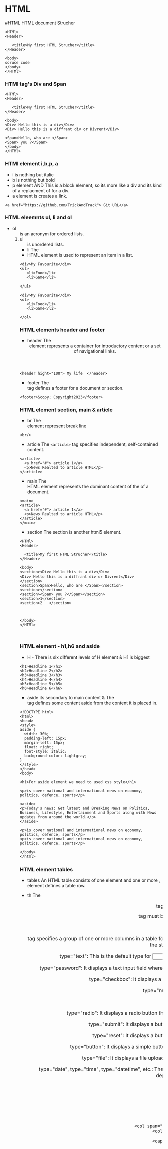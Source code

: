 # HTML


#HTML
HTML document Strucher


```
<HTMl>
<Header>

   <title>My first HTML Strucher</title>
</Header>

<body>
soruce code
</body>
</HTMl>

```

### HTMl tag's Div and Span

```
<HTMl>
<Header>

   <title>My first HTML Strucher</title>
</Header>

<body>
<Div> Hello this is a div</Div>
<Div> Hello this is a diffrant div or Divrent</Div>

<Span>Hello, who are </Span>
<Span> you ?</Span>
</body>
</HTMl>

```

### HTMl element i,b,p, a
- i is nothing but italic 
- b is nothing but bold
- p element AND This is a block element, so its more like a div and its kind of a replacment of for a div.
- a element is creates a link.

```
<a href="https://github.com/TrickAndTrack"> Git URL</a>
```

### HTML eleemnts  ul, li and ol

- ol <ol> is an acronym for ordered lists.
- ul <ul> is unordered lists.
- li The <li> HTML element is used to represent an item in a list.


```
<div>My Favourite</div>
<ul>
   <li>Food</li>
   <li>Game</li>

</ul>

```
```
<div>My Favourite</div>
<ol>
   <li>Food</li>
   <li>Game</li>

</ol>

```
 
### HTML elements header and footer

- header The <header> element represents a container for introductory content or a set of navigational links.

```
<header hight="100"> My life  </header>

```
- footer The <footer> tag defines a footer for a document or section.

```
<footer>&copy; Copyright2023</footer>
```

### HTML element section, main & article

 - br The <br/> element represent break line

 ```
 <br/>
 ```

 - article The `<article>` tag specifies independent, self-contained content.

 ```
 <article>
   <a href="#"> article 1</a>
   <p>News Realted to article HTML</p>
 </article>

 ```
 - main The <main> HTML element represents the dominant content of the <body> of a document.

 ```
<main>
<article>
   <a href="#"> article 1</a>
   <p>News Realted to article HTML</p>
 </article>
</main>

 ```
 - section The section is another html5 element.

 ```
 <HTMl>
<Header>

   <title>My first HTML Strucher</title>
</Header>

<body>
<section><Div> Hello this is a div</Div>
<Div> Hello this is a diffrant div or Divrent</Div>
 </section>
 <section>Span>Hello, who are </Span></section>
 <section></section>
 <section><Span> you ?</Span></section>
 <section>1</section>
 <section>2   </section>



</body>
</HTMl>

 

 ```

### HTML element - h1,h6 and aside

- H - There is six different levels of H element & H1 is biggest
```
<h1>Headline 1</h1>
<h2>Headline 2</h2>
<h3>Headline 3</h3>
<h4>Headline 4</h4>
<h5>Headline 5</h5>
<h6>Headline 6</h6>
```

- aside  its secondary to main content & The <aside> tag defines some content aside from the content it is placed in.

```
<!DOCTYPE html>
<html>
<head>
<style>
aside {
  width: 30%;
  padding-left: 15px;
  margin-left: 15px;
  float: right;
  font-style: italic;
  background-color: lightgray;
}
</style>
</head>
<body>

<h1>For aside element we need to used css style</h1>

<p>is cover national and international news on economy, politics, defence, sports</p>

<aside>
<p>Today's news: Get latest and Breaking News on Politics, Business, Lifestyle, Entertainment and Sports along with News updates from around the world.</p>
</aside>

<p>is cover national and international news on economy, politics, defence, sports</p>
<p>is cover national and international news on economy, politics, defence, sports</p>

</body>
</html>
```

### HTML element tables

- tables  An HTML table consists of one <table> element and one or more <tr>, <th>, and <td> elements.

- tr The <tr> element defines a table row.
- th The <th> element defines a table header.
- td The <td> element defines a table cell.
- caption The <caption> tag defines a table caption. The <caption> tag must be inserted immediately after the <table> tag.
- The <colgroup> tag specifies a group of one or more columns in a table for formatting. tag is useful for applying styles to entire columns, instead of repeating the styles for each cell, for each row.


- type="text": This is the default type for <input> elements. It displays a single-line text input field.

- type="password": It displays a text input field where the entered text is masked, typically as dots or asterisks, for security reasons.

- type="checkbox": It displays a checkbox that can be selected or deselected by the user.
- type="number": It will  only number in input 
- type="email": 

- type="radio": It displays a radio button that allows the user to select a single option from a group of options.

- type="submit": It displays a button that submits the form data to the server when clicked.

- type="reset": It displays a button that resets the form to its initial values when clicked.

- type="button": It displays a simple button that can be used for custom actions or JavaScript interactions.

- type="file": It displays a file upload control that allows the user to select files from their device.

- type="date", type="time", type="datetime", etc.: These types display controls for entering dates, times, or date-time combinations, depending on the specific type.

```
<style>
table, th, td {
  border: 1px solid black;
}
</style>
<main>
  <table>
  <colgroup>
    <col span="2" style="background-color: lightgrey">
    <col style="background-color: blue">
  </colgroup>
  <caption>Monthly savings</caption>
    <thead>
      <tr>
        <th>Type</th>
        <th>Size</th>
        <th>Atom</th>
      </tr>
    </thead>
         <tr>
            <td>Electronic </td>
             <td> Big Size </td>
              <td>Big screen </td>
         </tr>
    <tbody>

    </tbody>
  </table>
</main>

```

# Advance HTML

### HTML element - img

- img The <img> tag is used to embed an image in an HTML page.
different way of img tag use 
```
<img src="imgone.jpg" />
<img src="C:\Users\TrickAndTrack\imgTwo.png" />
<img width="100%" src="C:\Users\TrickAndTrack\imgTwo.png" />


```

### HTML element - FORM & input

- FORM form is going to be a data set & HTML form is used to collect user 

input.
- An <input> element can be displayed in many ways, depending on the type attribute.

```
<form>
  <label for="fname">Name:</label><br>
  <input type="text" placeholder="Enter your name">

  <label for="password">password</label><br>
  <input type="password" placeholder="Enter your password">

  <input type="checkbox" id="checkbox1" name="checkbox1"><br>
<label for="checkbox1">I agree to the terms and conditions</label>

<input type="radio" id="radio1" name="radioGroup" value="option1"><br>
<label for="radio1">Option 1</label>
<br>
<input type="radio" id="radio2" name="radioGroup" value="option2"><br>
<label for="radio2">Option 2</label>

 <label for="file">fileUpload</label><br>
<input type="file" id="fileUpload" name="fileUpload">

<label for="range">rangeInput</label><br>
<input type="range" id="rangeInput" name="rangeInput" min="0" max="100" value="50">

</form>

```

### HTML element - Select, option & button

- select The <select> element creates a dropdown menu, allowing the user to choose one or more options from a list. 

- Option The <option> element defines an individual option within a <select> element. It is placed inside the <select> tags and represents a selectable item in the dropdown menu.

- Button The <button> element creates a clickable button on a webpage.

```
<select name="size">
<option value="default  ">$0 Doller</option>
<option value="1"> $1 Doller </option>
<option value="2"> $2 Doller </option>
<option value="3"> $3 Doller</option>
<option value="4"> $4 Doller</option>
<option value="5"> $5 Doller</option>
</select>   

```

# html5

### Video tag
> Note: soruce tag has no closing tag.
```
  <video width="540 px" height="320 px"> 
      <soruce src="./video/TrickAndTrack/intro.mp4" type="video/mp4">
  </video>
```
### audio tag

```

<p>Example 1</p>
<audio width="600"  controls>
   <soruce src="./audio/TrickAndTrack/See You Again.mp3" type="audio/mp3">
</audio>

<p>Example 2</p>
<audio width="600"  autoplay>
   <soruce src="./audio/TrickAndTrack/See You Again.mp3" type="audio/mp3">
</audio>

<p>Example 3</p>
<audio width="600"  loop>
   <soruce src="./audio/TrickAndTrack/See You Again.mp3" type="audio/mp3">
</audio>



```

### DOCTYPE

- DOCTYPE tag is going to tell browser what the DOCTYPE is so insance were just gonna write HTML. This is going to tell the browser that this is an html5 document.

```
<!DOCTYPE html>

``` 

### meta tag

- META tags basically provide more informtion to browser about our webpage and much like the entire header really but the meta tags provide meta data.

```
<!DOCTYPE html>
   <head>
   <title>Best News Tv Channel</title>
   <meta charset="UTF-8">
   </head>
```
- Character encoding: Character encoding refers to the way characters are represented and stored in a computer's memory.
- <meta> tag: The <meta> tag is an HTML tag used to provide metadata about the HTML document. It is placed in the <head> section of the HTML document, and its purpose is to convey information about the document to the browser or search engines.
- charset attribute: The charset attribute is used within the <meta> tag to specify the character encoding of the HTML document. 

- UTF-8 (Unicode Transformation Format 8-bit) is a widely used character encoding that can represent almost all characters from various writing systems in the world. It is backward compatible with ASCII (American Standard Code for Information Interchange), which means that the first 128 ASCII characters are represented the same way in UTF-8
## Question

#### Question 1 What is a div element is ?

Answer 
- it's callled a Block element.
#### Question 2 What is a span element is ?

Answer 
- The opposite a block element is a inline element and it is not full width. it is only as tall and as wide as it has to be that is callled a span element.
- it is only one line element and that because this is one span element.
